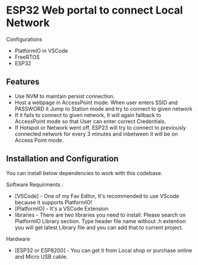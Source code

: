 # ESP32 Web portal to connect Local Network

Configurations 

- PlatformIO in VSCode
- FreeRTOS
- ESP32

## Features

- Use NVM to maintain persist connection.
- Host a webpage in AccessPoint mode. When user enters SSID and PASSWORD it Jump to Station mode and try to connect to given network
- If it fails to connect to given network, It will again fallback to AccessPoint mode so that User can enter correct Credentials.
- If Hotspot or Network went off, ESP23 will try to connect to previously connected network for every 3 minutes and inbetween it will be on Access Point mode.


## Installation and Configuration

You can install below dependencies to work with this codebase.

Software Requirments :
- [VSCode] - One of my Fav Editor, It's recommended to use VScode because it supports PlatformIO!
- [PlatformIO] - It's a VSCode Extension
- libraries - There are two libraries you need to install. Please search on PlatformIO Library section. Type header file name without .h extention you will get latest Library file and you can add that to current project.

Hardware
- [ESP32 or ESP8200] - You can get it from Local shop or purchase online and Micro USB cable.

